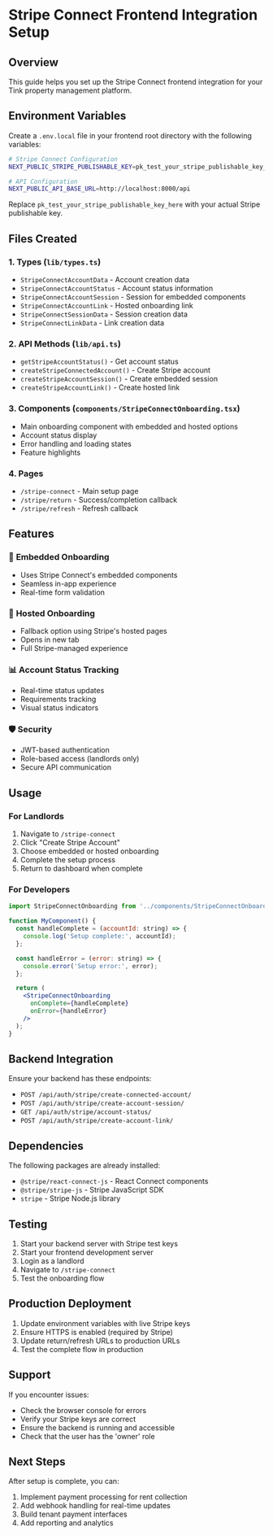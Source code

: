 # Stripe Connect Frontend Integration Setup

## Overview
This guide helps you set up the Stripe Connect frontend integration for your Tink property management platform.

## Environment Variables

Create a `.env.local` file in your frontend root directory with the following variables:

```bash
# Stripe Connect Configuration
NEXT_PUBLIC_STRIPE_PUBLISHABLE_KEY=pk_test_your_stripe_publishable_key_here

# API Configuration  
NEXT_PUBLIC_API_BASE_URL=http://localhost:8000/api
```

Replace `pk_test_your_stripe_publishable_key_here` with your actual Stripe publishable key.

## Files Created

### 1. Types (`lib/types.ts`)
- `StripeConnectAccountData` - Account creation data
- `StripeConnectAccountStatus` - Account status information
- `StripeConnectAccountSession` - Session for embedded components
- `StripeConnectAccountLink` - Hosted onboarding link
- `StripeConnectSessionData` - Session creation data
- `StripeConnectLinkData` - Link creation data

### 2. API Methods (`lib/api.ts`)
- `getStripeAccountStatus()` - Get account status
- `createStripeConnectedAccount()` - Create Stripe account
- `createStripeAccountSession()` - Create embedded session
- `createStripeAccountLink()` - Create hosted link

### 3. Components (`components/StripeConnectOnboarding.tsx`)
- Main onboarding component with embedded and hosted options
- Account status display
- Error handling and loading states
- Feature highlights

### 4. Pages
- `/stripe-connect` - Main setup page
- `/stripe/return` - Success/completion callback
- `/stripe/refresh` - Refresh callback

## Features

### 🎯 **Embedded Onboarding**
- Uses Stripe Connect's embedded components
- Seamless in-app experience
- Real-time form validation

### 🔗 **Hosted Onboarding** 
- Fallback option using Stripe's hosted pages
- Opens in new tab
- Full Stripe-managed experience

### 📊 **Account Status Tracking**
- Real-time status updates
- Requirements tracking
- Visual status indicators

### 🛡️ **Security**
- JWT-based authentication
- Role-based access (landlords only)
- Secure API communication

## Usage

### For Landlords
1. Navigate to `/stripe-connect`
2. Click "Create Stripe Account"
3. Choose embedded or hosted onboarding
4. Complete the setup process
5. Return to dashboard when complete

### For Developers
```jsx
import StripeConnectOnboarding from '../components/StripeConnectOnboarding';

function MyComponent() {
  const handleComplete = (accountId: string) => {
    console.log('Setup complete:', accountId);
  };

  const handleError = (error: string) => {
    console.error('Setup error:', error);
  };

  return (
    <StripeConnectOnboarding
      onComplete={handleComplete}
      onError={handleError}
    />
  );
}
```

## Backend Integration

Ensure your backend has these endpoints:
- `POST /api/auth/stripe/create-connected-account/`
- `POST /api/auth/stripe/create-account-session/`
- `GET /api/auth/stripe/account-status/`
- `POST /api/auth/stripe/create-account-link/`

## Dependencies

The following packages are already installed:
- `@stripe/react-connect-js` - React Connect components
- `@stripe/stripe-js` - Stripe JavaScript SDK
- `stripe` - Stripe Node.js library

## Testing

1. Start your backend server with Stripe test keys
2. Start your frontend development server
3. Login as a landlord
4. Navigate to `/stripe-connect`
5. Test the onboarding flow

## Production Deployment

1. Update environment variables with live Stripe keys
2. Ensure HTTPS is enabled (required by Stripe)
3. Update return/refresh URLs to production URLs
4. Test the complete flow in production

## Support

If you encounter issues:
- Check the browser console for errors
- Verify your Stripe keys are correct
- Ensure the backend is running and accessible
- Check that the user has the 'owner' role

## Next Steps

After setup is complete, you can:
1. Implement payment processing for rent collection
2. Add webhook handling for real-time updates
3. Build tenant payment interfaces
4. Add reporting and analytics 